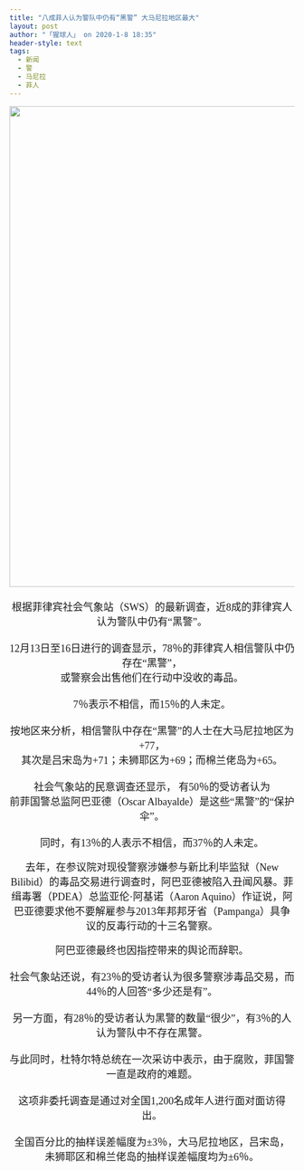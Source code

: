 ```yaml
---
title: "八成菲人认为警队中仍有“黑警” 大马尼拉地区最大"
layout: post
author: "「猩球人」 on 2020-1-8 18:35"
header-style: text
tags:
  - 新闻
  - 警
  - 马尼拉
  - 菲人
---
```


<head></head>
<body>
 <div align="center"> 
  <ignore_js_op> 
   <img aid="1325597" src="https://bbs.boniu123.cc/data/attachment/forum/202001/08/094810k199q42l9cdz4y9h.jpg" zoomfile="data/attachment/forum/202001/08/094810k199q42l9cdz4y9h.jpg" file="data/attachment/forum/202001/08/094810k199q42l9cdz4y9h.jpg" width="850" inpost="1"> 
   <div class="tip tip_4 aimg_tip" id="aimg_1325597_menu" style="position: absolute; display: none" disautofocus="true"> 
    <div class="xs0"> 
     <p><strong>bmMvcSlxghUwDHUY6POIO12CeaWbZNYv7gLQuO4C0Lg.jpg</strong> <em class="xg1">(590.59 KB, 下载次数: 0)</em></p> 
     <p> <a href="forum.php?mod=attachment&amp;aid=MTMyNTU5N3w1OTAyMjU2MHwxNTc4NTk5OTQ0fDB8NTQ4MDky&amp;nothumb=yes" target="_blank">下载附件</a> &nbsp;<a href="javascript:;" onclick="showWindow(this.id, this.getAttribute('url'), 'get', 0);" id="savephoto_1325597" url="home.php?mod=spacecp&amp;ac=album&amp;op=saveforumphoto&amp;aid=1325597&amp;handlekey=savephoto_1325597">保存到相册</a> </p> 
     <p class="xg1 y"><span title="2020-1-8 09:48">前天&nbsp;09:48</span> 上传</p> 
    </div> 
    <div class="tip_horn"></div> 
   </div> 
  </ignore_js_op> 
 </div> 
 <div align="center"> 
  <font face="黑体"><font size="4"><br> </font></font> 
 </div> 
 <div align="center"> 
  <font face="黑体"><font size="4">根据菲律宾社会气象站（SWS）的最新调查，近8成的菲律宾人认为警队中仍有“黑警”。</font></font> 
 </div> 
 <div align="center"> 
  <font face="黑体"><font size="4"><br> </font></font> 
 </div> 
 <div align="center"> 
  <font face="黑体"><font size="4">12月13日至16日进行的调查显示，78％的菲律宾人相信警队中仍存在“黑警”，</font></font> 
 </div> 
 <div align="center"> 
  <font face="黑体"><font size="4">或警察会出售他们在行动中没收的毒品。</font></font> 
 </div> 
 <div align="center"> 
  <font face="黑体"><font size="4"><br> </font></font> 
 </div> 
 <div align="center"> 
  <font face="黑体"><font size="4">7％表示不相信，而15％的人未定。</font></font> 
 </div> 
 <div align="center"> 
  <font face="黑体"><font size="4"> </font></font> 
 </div> 
 <div align="center"> 
  <font face="黑体"><font size="4"><br> </font></font> 
 </div> 
 <div align="center"> 
  <font face="黑体"><font size="4">按地区来分析，相信警队中存在“黑警”的人士在大马尼拉地区为+77，</font></font> 
 </div> 
 <div align="center"> 
  <font face="黑体"><font size="4">其次是吕宋岛为+71；未狮耶区为+69；而棉兰佬岛为+65。</font></font> 
 </div> 
 <div align="center"> 
  <font face="黑体"><font size="4"><br> </font></font> 
 </div> 
 <div align="center"> 
  <font face="黑体"><font size="4">社会气象站的民意调查还显示，</font></font> 
  <font face="黑体"><font size="4">有50％的受访者认为</font></font> 
 </div> 
 <div align="center"> 
  <font face="黑体"><font size="4">前菲国警总监阿巴亚德（Oscar Albayalde）是这些“黑警”的“保护伞”。</font></font> 
 </div> 
 <div align="center"> 
  <font face="黑体"><font size="4"><br> </font></font> 
 </div> 
 <div align="center"> 
  <font face="黑体"><font size="4">同时，有13％的人表示不相信，而37％的人未定。</font></font> 
 </div>
 <br> 
 <div align="center"> 
  <font face="黑体"><font size="4">去年，在参议院对现役警察涉嫌参与新比利毕监狱（New Bilibid）的毒品交易进行调查时，阿巴亚德被陷入丑闻风暴。菲缉毒署（PDEA）总监亚伦·阿基诺（Aaron Aquino）作证说，阿巴亚德要求他不要解雇参与2013年邦邦牙省（Pampanga）具争议的反毒行动的十三名警察。</font></font> 
 </div>
 <br> 
 <div align="center"> 
  <font face="黑体"><font size="4">阿巴亚德最终也因指控带来的舆论而辞职。</font></font> 
 </div> 
 <div align="center"> 
  <font face="黑体"><font size="4"> </font></font> 
 </div> 
 <div align="center"> 
  <font face="黑体"><font size="4"><br> </font></font> 
 </div> 
 <div align="center"> 
  <font face="黑体"><font size="4">社会气象站还说，有23％的受访者认为很多警察涉毒品交易，而44％的人回答“多少还是有”。</font></font> 
 </div> 
 <div align="center"> 
  <font face="黑体"><font size="4"><br> </font></font> 
 </div> 
 <div align="center"> 
  <font face="黑体"><font size="4">另一方面，有28％的受访者认为黑警的数量“很少”，有3％的人认为警队中不存在黑警。</font></font> 
 </div> 
 <div align="center"> 
  <font face="黑体"><font size="4"> </font></font> 
 </div> 
 <div align="center"> 
  <font face="黑体"><font size="4"><br> </font></font> 
 </div> 
 <div align="center"> 
  <font face="黑体"><font size="4">与此同时，杜特尔特总统在一次采访中表示，由于腐败，菲国警一直是政府的难题。</font></font> 
 </div> 
 <div align="center"> 
  <font face="黑体"><font size="4"> </font></font> 
 </div> 
 <div align="center"> 
  <font face="黑体"><font size="4"><br> </font></font> 
 </div> 
 <div align="center"> 
  <font face="黑体"><font size="4">这项非委托调查是通过对全国1,200名成年人进行面对面访得出。</font></font> 
 </div> 
 <div align="center"> 
  <font face="黑体"><font size="4"><br> </font></font> 
 </div> 
 <div align="center"> 
  <font face="黑体"><font size="4">全国百分比的抽样误差幅度为±3％，大马尼拉地区，吕宋岛，</font></font> 
 </div> 
 <div align="center"> 
  <font face="黑体"><font size="4">未狮耶区和棉兰佬岛的抽样误差幅度均为±6％。</font></font> 
 </div>
</body>



